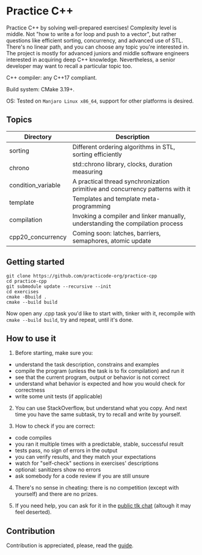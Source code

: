 # Practice C++
Practice C++ by solving well-prepared exercises! Complexity level is middle. Not "how to write a for loop and push to a vector", but rather questions like efficient sorting, concurrency, and advanced use of STL. There's no linear path, and you can choose any topic you're interested in. The project is mostly for advanced juniors and middle software engineers interested in acquiring deep C++ knowledge. Nevertheless, a senior developer may want to recall a particular topic too.

C++ compiler: any C++17 compliant.

Build system: CMake 3.19+.

OS: Tested on `Manjaro Linux x86_64`, support for other platforms is desired.


## Topics
| Directory | Description   |
| --------- | ------------- |
| sorting               | Different ordering algorithms in STL, sorting efficiently |
| chrono                | std::chrono library, clocks, duration measuring |
| condition_variable    | A practical thread synchronization primitive and concurrency patterns with it |
| template              | Templates and template meta-programming |
| compilation           | Invoking a compiler and linker manually, understanding the compilation process |
| cpp20_concurrency     | Coming soon: latches, barriers, semaphores, atomic update |


## Getting started
```
git clone https://github.com/practicode-org/practice-cpp
cd practice-cpp
git submodule update --recursive --init
cd exercises
cmake -Bbuild .
cmake --build build
```
Now open any .cpp task you'd like to start with, tinker with it, recompile with `cmake --build build`, try and repeat, until it's done.


## How to use it
1. Before starting, make sure you:
- understand the task description, constrains and examples
- compile the program (unless the task is to fix compilation) and run it
- see that the current program, output or behavior is not correct
- understand what behavior is expected and how you would check for correctness
- write some unit tests (if applicable)

2. You can use StackOverflow, but understand what you copy. And next time you have the same subtask, try to recall and write by yourself.

3. How to check if you are correct:
- code compiles
- you ran it multiple times with a predictable, stable, successful result
- tests pass, no sign of errors in the output
- you can verify results, and they match your expectations
- watch for "self-check" sections in exercises' descriptions
- optional: sanitizers show no errors
- ask somebody for a code review if you are still unsure

4. There's no sense in cheating: there is no competition (except with yourself) and there are no prizes.

5. If you need help, you can ask for it in the [public tlk chat](https://tlk.io/practicode-cpp) (altough it may feel deserted).


## Contribution
Contribution is appreciated, please, read the [guide](CONTRIBUTING.md).
